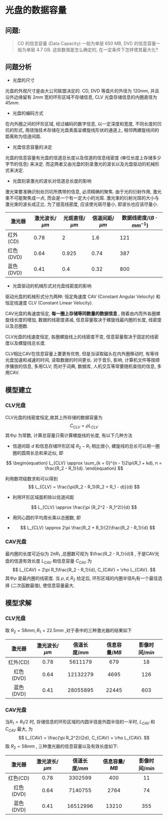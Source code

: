 # 光盘的数据容量

## **问题**:

> CD 的信息容量 (Data Capacity) 一般为单层 650 MB, DVD 的信息容量一般为单层 4.7 GB. 这些数值是怎么确定的, 在一定条件下怎样使其最大化?

## **问题分析**

* 光盘的尺寸

光盘的外观尺寸是由大公司联盟决定的. CD, DVD 等盘片的外径为 $120 mm$, 并且沿外边缘留有  $2 mm$ 宽的环形区域不存储信息, CLV 光盘存储信息的内圈直径为 $45mm$.

* 光盘的编码方式

在内外圈之间的环形区域, 经过编码的数字信息, 以一定深度和宽度, 不同长度的凹坑的形式, 用烧蚀技术存储在光盘表面呈螺旋线形状的通道上, 相邻两螺旋线间的距离称为信道间距.

* 光盘信息容量的决定

光盘的信息容量有光盘的信道总长度以及信道的信息线密度 (单位长度上存储多少字节的信息) 来决定. 而这两者又由光盘的刻录激光的波长以及光盘驱动的机械形式来决定.

* 光盘刻录激光的波长对信道总长度的影响

激光束要准确识别处凹坑所携带的信息, 必须精确的聚焦. 由于光的衍射作用, 激光束不可能聚焦成一点, 而会是一个有一定大小的光斑. 激光束的衍射光斑的大小与激光束的波长成正比. 为了提高线密度, 应该使光斑尽量小, 即波长也应该尽量小.

| 激光器     | 激光波长/$\mu m$ | 光斑直径/$\mu m$ | 信道间距/$\mu m$ | 数据线密度/$(B \cdot mm^{-1})$ |
| ------- | ------------ | ------------ | ------------ | ------------------------- |
| 红外(CD)  | 0.78         | 2            | 1.6          | 121                       |
| 红色(DVD) | 0.64         | 0.925        | 0.74         | 387                       |
| 蓝色(DVD) | 0.41         | 0.4          | 0.32         | 800                       |

* 光盘驱动的机械形式对光盘线密度的影响

驱动光盘的机械形式分为两种: 恒定角速度 CAV (Constant Angular Velocity) 和恒定线速度 CLV (Constant Linear Velocity). 

CAV光盘的角速度恒定, **每一圈上存储等同数量的数据信息** , 随着由内而外各圈螺旋线长度的增加, 数据的线密度递减, 信息容量取决于螺旋线最内圈的长度, 线密度以及总圈数.

CLV光盘的线速度恒定, 各圈螺旋线上的线密度不变, 信息容量取决于固定的线密度以及螺旋线总长度.

CLV相比CAV在信息容量上要更有优势, 但是当读取磁头在内外圈移动时, 有等待光盘加速和减速的时间, 读取数据的时间更长. 对于音乐, 影响, 计算机文件等按顺序播放的信息, 多用CLV; 而对于词典, 数据库, 人机交互等常要随机查找的信息, 多用CAV.

## 模型建立

### CLV光盘

CLV光盘的线密度恒定,故其上所存储的数据容量为
$$
C_{CLV} = \rho L_{CLV}
$$
其中$\rho$ 为常数, 计算总容量只需计算螺旋线的长度, 有以下几种方法

* 信道间距 $d$ 和信息存储环形区域 $R_2 - R_1$ 相比很小, 螺旋线的总长可以用一圈圈的圆周长总和来近似, 即

$$
\begin{equation} L_{CLV} \approx \sum_{k = 0}^{n - 1}2\pi(R_1 + kd), n = \frac{R_2 - R_1}{d}. \end{equation}
$$

利用数项级数求和可以得到
$$
L_{CLV} = \frac{\pi(R_2 - R_1)(R_2 + R_1 - d)}{d}
$$

* 利用环形区域面积除以信道间距

$$
L_{CLV} \approx \frac{\pi (R_2^2 - R_1^2)}{d}
$$

* 用同心圆的平均周长乘以总圈数, 即

* $$
  L_{CLV} \approx 2\pi \frac{R_2 + R_1}{2}\frac{R_2 - R_1}{d}
  $$


### CAV光盘

最内圈的长度可近似为 $2\pi R_1$ ,总圈数可视为 $\frac{R_2 - R_1}{d}$ , 于是CAV光盘的信道有效长度 $L_{CAV}$ 和信息容量 $C_{CAV}$ 为
$$
L_{CAV} = 2\pi R_1\frac{R_2 - R_1}{d}, C_{CAV} = \rho L_{CAV}.
$$
其中$\rho$ 是最内圈的线密度. 当 $\rho, d, R_2$ 给定后, 环形区域的内圈半径$R_1$有一个最佳选择 (二次函数最值), 使信息容量最大.



## 模型求解

### CLV光盘

取 $R_2 = 58mm, R_1 = 22.5mm$ ,对于表中的三种激光器的结果如下

|   激光器   | 激光波长/$\mu m$ | 信道长度/$mm$  | 信息容量/$MB$ | 影像时间/$min$ |
| :-----: | :----------: | :--------: | :-------: | :--------: |
| 红外(CD)  |    $0.78$    | $5611179$  |   $679$   |    $18$    |
| 红色(DVD) |    $0.64$    | $12132279$ |  $4695$   |   $126$    |
| 蓝色(DVD) |    $0.41$    | $28055895$ |  $22445$  |   $603$    |

### CAV光盘

当$R_1 = R_1 / 2$ 时, 存储信息的环形区域的内圆半径是外圆半径的一半时, $L_{CAV}$ 和 $C_{CAV}$ 最大, 为
$$
L_{CAV} = \frac{\pi R_2^2}{2d}, C_{CAV} = \rho L_{CAV}.
$$
取 $R_2 = 58mm$ , 三种激光器的信息容量以及有效长度如下:

|   激光器   | 激光波长/$\mu m$ | 信道长度/$mm$  | 信息容量/ $MB$ | 影像时间/$min$ |
| :-----: | :----------: | :--------: | :--------: | :--------: |
| 红色(CD)  |    $0.78$    | $3302599$  |   $400$    |    $11$    |
| 红色(DVD) |    $0.64$    | $7140755$  |   $2764$   |    $74$    |
| 蓝色(DVD) |    $0.41$    | $16512996$ |  $13210$   |   $355$    |

